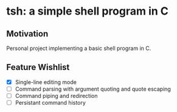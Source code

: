 # tsh: a simple shell program in C

## Motivation

Personal project implementing a basic shell program in C.

## Feature Wishlist

- [x] Single-line editing mode
- [ ] Command parsing with argument quoting and quote escaping
- [ ] Command piping and redirection
- [ ] Persistant command history